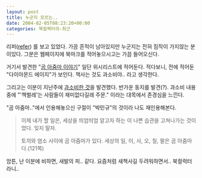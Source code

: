 ```yaml
---
layout: post
title: 누군지 모르는..
date: 2004-02-05T08:23:20+00:00
categories: 북컬렉터의-최근
---
```

리퍼(<a href="http://jinto.pe.kr/refer/" target="bb">refer</a>) 를 보고 있었다. 가끔 흔적이 남아있지만 누군지는 전혀 짐작이 가지않는 분이있다. 그분은 웹페이지에 북마크를 적어놓으시고는 가끔 들어오신다.

거기서 발견한 "<a href="http://petroglyph.cafe24.com/my/bbs/zboard.php?id=book_review&amp;no=92" target="bb">곰 아줌마 이야기</a>" 일단 위시리스트에 적어둔다. 적다보니, 전에 적어둔 "다이아몬드 에이지"가 보인다. 책사는 것도 과소비야.. 라고 생각한다.

그리고는 이분이 지난주에 <a href="http://petroglyph.cafe24.com/my/bbs/zboard.php?id=library&amp;no=130" target="bb">과소비한 것</a>을 발견했다. 반가운 동지를 발견(?). 과소비 내용중에 "'책벌레'는 사람들이 재미없다길래 주문." 이라는 대목에서 존경심을 느낀다.

"곰 아줌마.."에서 인용해놓으신 구절이 "박민규"의 것이라 나도 재인용해본다.

<blockquote>이제 내가 할 일은, 세상을 띄엄띄엄 알고자 하는 이 나쁜 습관을 고쳐나가는 것이었다. 잊지 말자.

토끼와 염소 사이에 곰 아줌마가 있다.
세상의 일, 이, 사, 오, 칠, 팔은 곰 아줌마다.(121쪽)</blockquote>

암튼, 난 이분에 비하면, 새발의 피.. 같다. 요즘처럼 새책사길 두려워하면서.. 북컬럭터라니..
